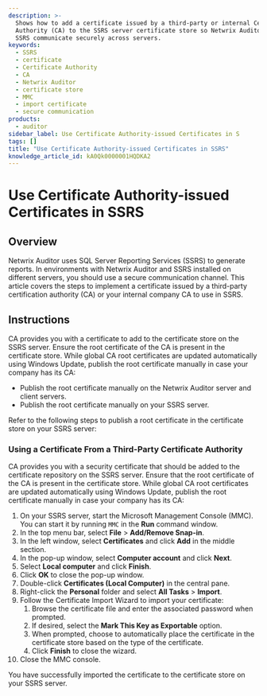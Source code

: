 ```yaml
---
description: >-
  Shows how to add a certificate issued by a third-party or internal Certificate
  Authority (CA) to the SSRS server certificate store so Netwrix Auditor and
  SSRS communicate securely across servers.
keywords:
  - SSRS
  - certificate
  - Certificate Authority
  - CA
  - Netwrix Auditor
  - certificate store
  - MMC
  - import certificate
  - secure communication
products:
  - auditor
sidebar_label: Use Certificate Authority-issued Certificates in S
tags: []
title: "Use Certificate Authority-issued Certificates in SSRS"
knowledge_article_id: kA0Qk0000001HQDKA2
---
```


# Use Certificate Authority-issued Certificates in SSRS

## Overview

Netwrix Auditor uses SQL Server Reporting Services (SSRS) to generate reports. In environments with Netwrix Auditor and SSRS installed on different servers, you should use a secure communication channel. This article covers the steps to implement a certificate issued by a third-party certification authority (CA) or your internal company CA to use in SSRS.

## Instructions

CA provides you with a certificate to add to the certificate store on the SSRS server. Ensure the root certificate of the CA is present in the certificate store. While global CA root certificates are updated automatically using Windows Update, publish the root certificate manually in case your company has its CA:

- Publish the root certificate manually on the Netwrix Auditor server and client servers.
- Publish the root certificate manually on your SSRS server.

Refer to the following steps to publish a root certificate in the certificate store on your SSRS server:

### Using a Certificate From a Third-Party Certificate Authority

CA provides you with a security certificate that should be added to the certificate repository on the SSRS server. Ensure that the root certificate of the CA is present in the certificate store. While global CA root certificates are updated automatically using Windows Update, publish the root certificate manually in case your company has its CA:

1. On your SSRS server, start the Microsoft Management Console (MMC). You can start it by running `MMC` in the **Run** command window.
2. In the top menu bar, select **File** > **Add/Remove Snap-in**.
3. In the left window, select **Certificates** and click **Add** in the middle section.
4. In the pop-up window, select **Computer account** and click **Next**.
5. Select **Local computer** and click **Finish**.
6. Click **OK** to close the pop-up window.
7. Double-click **Certificates (Local Computer)** in the central pane.
8. Right-click the **Personal** folder and select **All Tasks** > **Import**.
9. Follow the Certificate Import Wizard to import your certificate:
   1. Browse the certificate file and enter the associated password when prompted.
   2. If desired, select the **Mark This Key as Exportable** option.
   3. When prompted, choose to automatically place the certificate in the certificate store based on the type of the certificate.
   4. Click **Finish** to close the wizard.
10. Close the MMC console.

You have successfully imported the certificate to the certificate store on your SSRS server.
